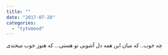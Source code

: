 ```yaml
---
title: ""
date: "2017-07-28"
categories: 
  - "tytomood"
---
```


چه خوب.. که میان این همه دل آشوبی تو هستی... که هنوز خوب میخندی
